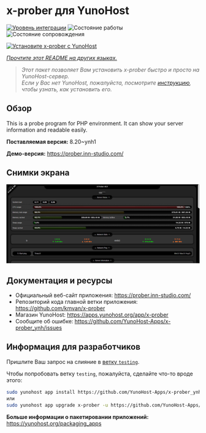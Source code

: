 <!--
Важно: этот README был автоматически сгенерирован <https://github.com/YunoHost/apps/tree/master/tools/readme_generator>
Он НЕ ДОЛЖЕН редактироваться вручную.
-->

# x-prober для YunoHost

[![Уровень интеграции](https://apps.yunohost.org/badge/integration/x-prober)](https://ci-apps.yunohost.org/ci/apps/x-prober/)
![Состояние работы](https://apps.yunohost.org/badge/state/x-prober)
![Состояние сопровождения](https://apps.yunohost.org/badge/maintained/x-prober)

[![Установите x-prober с YunoHost](https://install-app.yunohost.org/install-with-yunohost.svg)](https://install-app.yunohost.org/?app=x-prober)

*[Прочтите этот README на других языках.](./ALL_README.md)*

> *Этот пакет позволяет Вам установить x-prober быстро и просто на YunoHost-сервер.*  
> *Если у Вас нет YunoHost, пожалуйста, посмотрите [инструкцию](https://yunohost.org/install), чтобы узнать, как установить его.*

## Обзор

This is a probe program for PHP environment. It can show your server information and readable easily.


**Поставляемая версия:** 8.20~ynh1

**Демо-версия:** <https://prober.inn-studio.com/>

## Снимки экрана

![Снимок экрана x-prober](./doc/screenshots/screenshot.jpg)

## Документация и ресурсы

- Официальный веб-сайт приложения: <https://prober.inn-studio.com/>
- Репозиторий кода главной ветки приложения: <https://github.com/kmvan/x-prober>
- Магазин YunoHost: <https://apps.yunohost.org/app/x-prober>
- Сообщите об ошибке: <https://github.com/YunoHost-Apps/x-prober_ynh/issues>

## Информация для разработчиков

Пришлите Ваш запрос на слияние в [ветку `testing`](https://github.com/YunoHost-Apps/x-prober_ynh/tree/testing).

Чтобы попробовать ветку `testing`, пожалуйста, сделайте что-то вроде этого:

```bash
sudo yunohost app install https://github.com/YunoHost-Apps/x-prober_ynh/tree/testing --debug
или
sudo yunohost app upgrade x-prober -u https://github.com/YunoHost-Apps/x-prober_ynh/tree/testing --debug
```

**Больше информации о пакетировании приложений:** <https://yunohost.org/packaging_apps>
